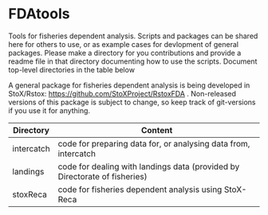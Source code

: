 # FDAtools

Tools for fisheries dependent analysis. Scripts and packages can be shared here for others to use, or as example cases for devlopment of general packages. Please make a directory for you contributions and provide a readme file in that directory documenting how to use the scripts. Document top-level directories in the table below

A general package for fisheries dependent analysis is being developed in StoX/Rstox: https://github.com/StoXProject/RstoxFDA . Non-released versions of this package is subject to change, so keep track of git-versions if you use it for anything.


Directory | Content
----------|--------
intercatch | code for preparing data for, or analysing data from, intercatch
landings | code for dealing with landings data (provided by Directorate of fisheries)
stoxReca | code for fisheries dependent analysis using StoX-Reca